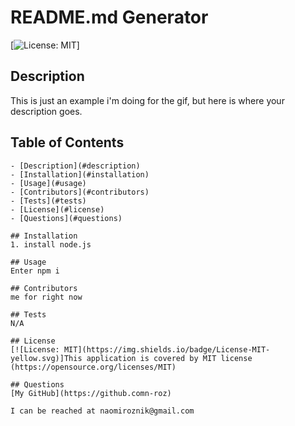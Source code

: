 
  # README.md Generator
  [![License: MIT](https://img.shields.io/badge/License-MIT-yellow.svg)]

  ## Description
  This is just an example i'm doing for the gif, but here is where your description goes.

  ## Table of Contents
    - [Description](#description)
    - [Installation](#installation)
    - [Usage](#usage)
    - [Contributors](#contributors)
    - [Tests](#tests)
    - [License](#license)
    - [Questions](#questions)

    ## Installation
    1. install node.js

    ## Usage
    Enter npm i

    ## Contributors
    me for right now

    ## Tests
    N/A

    ## License
    [![License: MIT](https://img.shields.io/badge/License-MIT-yellow.svg)]This application is covered by MIT license (https://opensource.org/licenses/MIT)

    ## Questions
    [My GitHub](https://github.comn-roz)

    I can be reached at naomiroznik@gmail.com
  